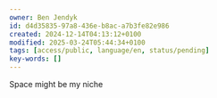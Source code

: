 ```yaml
---
owner: Ben Jendyk
id: d4d35835-97a8-436e-b8ac-a7b3fe82e986
created: 2024-12-14T04:13:12+0100
modified: 2025-03-24T05:44:34+0100
tags: [access/public, language/en, status/pending]
key-words: []
---
```


Space might be my niche